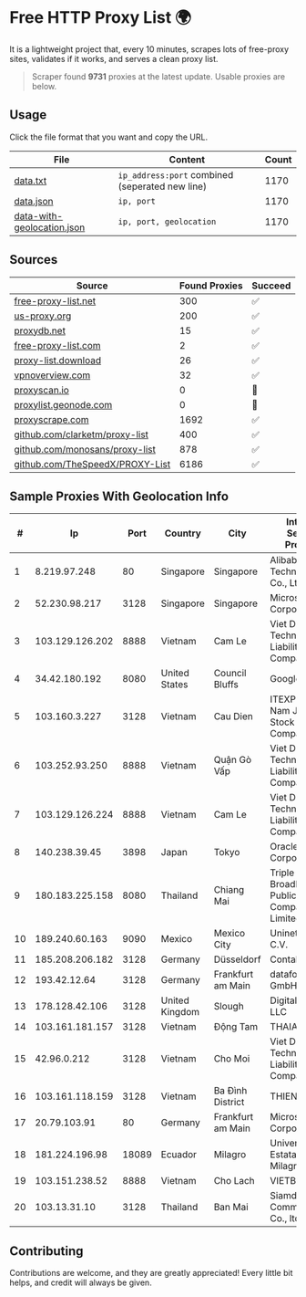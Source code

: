 
# Free HTTP Proxy List 🌍

It is a lightweight project that, every 10 minutes, scrapes lots of free-proxy sites, validates if it works, and serves a clean proxy list.


> Scraper found **9731** proxies at the latest update. Usable proxies are below.

## Usage

Click the file format that you want and copy the URL.


|File|Content|Count|
|----|-------|-----|
|[data.txt](https://raw.githubusercontent.com/themiralay/Proxy-List-World/master/data.txt)|`ip_address:port` combined (seperated new line)|1170|
|[data.json](https://raw.githubusercontent.com/themiralay/Proxy-List-World/master/data.json)|`ip, port`|1170|
|[data-with-geolocation.json](https://raw.githubusercontent.com/themiralay/Proxy-List-World/master/data-with-geolocation.json)|`ip, port, geolocation`|1170|

## Sources

|Source|Found Proxies|Succeed|
|------|-------------|-------|
|[free-proxy-list.net](https://free-proxy-list.net)|300|✅|
|[us-proxy.org](https://www.us-proxy.org)|200|✅|
|[proxydb.net](http://proxydb.net)|15|✅|
|[free-proxy-list.com](https://free-proxy-list.com/?page=&port=&type%5B%5D=http&type%5B%5D=https&up_time=0&search=Search)|2|✅|
|[proxy-list.download](https://www.proxy-list.download/HTTP)|26|✅|
|[vpnoverview.com](https://vpnoverview.com/privacy/anonymous-browsing/free-proxy-servers)|32|✅|
|[proxyscan.io](https://www.proxyscan.io)|0|🚫|
|[proxylist.geonode.com](https://proxylist.geonode.com/api/proxy-list?limit=300&page=1&sort_by=lastChecked&sort_type=desc&protocols=http,https)|0|🚫|
|[proxyscrape.com](https://api.proxyscrape.com/v2/?request=displayproxies&protocol=http&timeout=10000&country=all&ssl=all&anonymity=all)|1692|✅|
|[github.com/clarketm/proxy-list](https://raw.githubusercontent.com/clarketm/proxy-list/master/proxy-list-raw.txt)|400|✅|
|[github.com/monosans/proxy-list](https://raw.githubusercontent.com/monosans/proxy-list/main/proxies/http.txt)|878|✅|
|[github.com/TheSpeedX/PROXY-List](https://raw.githubusercontent.com/TheSpeedX/PROXY-List/master/http.txt)|6186|✅|


## Sample Proxies With Geolocation Info

|#|Ip|Port|Country|City|Internet Service Provider|
|-|--|----|-------|----|-------------------------|
|1|8.219.97.248|80|Singapore|Singapore|Alibaba (US) Technology Co., Ltd.|
|2|52.230.98.217|3128|Singapore|Singapore|Microsoft Corporation|
|3|103.129.126.202|8888|Vietnam|Cam Le|Viet Digital Technology Liability Company|
|4|34.42.180.192|8080|United States|Council Bluffs|Google LLC|
|5|103.160.3.227|3128|Vietnam|Cau Dien|ITEXPERT Viet Nam Joint Stock Company|
|6|103.252.93.250|8888|Vietnam|Quận Gò Vấp|Viet Digital Technology Liability Company|
|7|103.129.126.224|8888|Vietnam|Cam Le|Viet Digital Technology Liability Company|
|8|140.238.39.45|3898|Japan|Tokyo|Oracle Corporation|
|9|180.183.225.158|8080|Thailand|Chiang Mai|Triple T Broadband Public Company Limited|
|10|189.240.60.163|9090|Mexico|Mexico City|Uninet S.A. de C.V.|
|11|185.208.206.182|3128|Germany|Düsseldorf|Contabo GmbH|
|12|193.42.12.64|3128|Germany|Frankfurt am Main|dataforest GmbH|
|13|178.128.42.106|3128|United Kingdom|Slough|DigitalOcean, LLC|
|14|103.161.181.157|3128|Vietnam|Động Tam|THAIAN|
|15|42.96.0.212|3128|Vietnam|Cho Moi|Viet Digital Technology Liability Company|
|16|103.161.118.159|3128|Vietnam|Ba Đình District|THIENCO|
|17|20.79.103.91|80|Germany|Frankfurt am Main|Microsoft Corporation|
|18|181.224.196.98|18089|Ecuador|Milagro|Universidad Estatal de Milagro|
|19|103.151.238.52|8888|Vietnam|Cho Lach|VIETBRANDS|
|20|103.13.31.10|3128|Thailand|Ban Mai|Siamdata Communication Co., ltd.|



## Contributing

Contributions are welcome, and they are greatly appreciated! Every
little bit helps, and credit will always be given.

